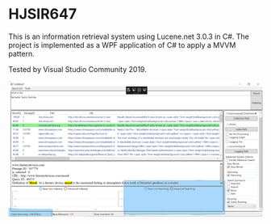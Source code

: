 # HJSIR647

This is an information retrieval system using Lucene.net 3.0.3 in C#.
The project is implemented as a WPF application of C# to apply a MVVM pattern.

Tested by Visual Studio Community 2019.


<img alt="Main Screen" width=800 src="https://github.com/JunwookHeo/HJSIR647/blob/master/ir.png" />
